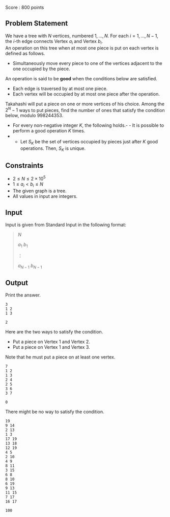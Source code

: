 Score : $800$ points

## Problem Statement

We have a tree with $N$ vertices, numbered $1, \ldots, N$.
For each $i=1,\ldots,N-1$, the $i$-th edge connects Vertex $a_i$ and Vertex $b_i$.<br>
An operation on this tree when at most one piece is put on each vertex is defined as follows.

- Simultaneously move every piece to one of the vertices adjacent to the one occupied by the piece.

An operation is said to be **good** when the conditions below are satisfied.

- Each edge is traversed by at most one piece.
- Each vertex will be occupied by at most one piece after the operation.

Takahashi will put a piece on one or more vertices of his choice. Among the $2^N-1$ ways to put pieces, find the number of ones that satisfy the condition below, modulo $998244353$.

- For every non-negative integer $K$, the following holds.-   - It is possible to perform a good operation $K$ times.
-   - Let $S_K$ be the set of vertices occupied by pieces just after $K$ good operations. Then, $S_K$ is unique.

## Constraints

- $2 \leq N \leq 2 \times 10^5$
- $1 \leq a_i \lt b_i \leq N$
- The given graph is a tree.
- All values in input are integers.

## Input

Input is given from Standard Input in the following format:

> $N$
> 
> $a_1$ $b_1$
> 
> $\vdots$
> 
> $a_{N-1}$ $b_{N-1}$

## Output

Print the answer.

```input1
3
1 2
1 3
```

```output1
2
```

Here are the two ways to satisfy the condition.

- Put a piece on Vertex $1$ and Vertex $2$.
- Put a piece on Vertex $1$ and Vertex $3$.

Note that he must put a piece on at least one vertex. 

```input2
7
1 2
1 3
2 4
2 5
3 6
3 7
```

```output2
0
```

There might be no way to satisfy the condition.

```input3
19
9 14
2 13
1 3
17 19
13 18
12 19
4 5
2 10
4 9
8 11
3 15
6 8
8 10
6 19
9 13
11 15
7 17
16 17
```

```output3
100
```
